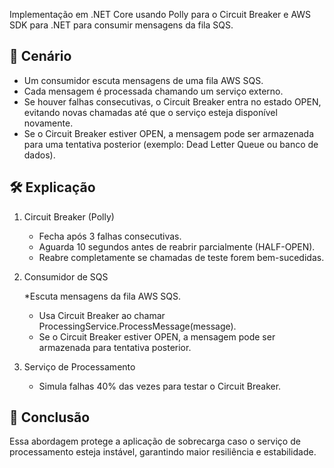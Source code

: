 Implementação em .NET Core usando Polly para o Circuit Breaker e AWS SDK para .NET para consumir mensagens da fila SQS.

## 📌 Cenário
* Um consumidor escuta mensagens de uma fila AWS SQS.
* Cada mensagem é processada chamando um serviço externo.
* Se houver falhas consecutivas, o Circuit Breaker entra no estado OPEN, evitando novas chamadas até que o serviço esteja disponível novamente.
* Se o Circuit Breaker estiver OPEN, a mensagem pode ser armazenada para uma tentativa posterior (exemplo: Dead Letter Queue ou banco de dados).

## 🛠 Explicação
1. Circuit Breaker (Polly)

    * Fecha após 3 falhas consecutivas.
    * Aguarda 10 segundos antes de reabrir parcialmente (HALF-OPEN).
    * Reabre completamente se chamadas de teste forem bem-sucedidas.

2. Consumidor de SQS

    *Escuta mensagens da fila AWS SQS.
    * Usa Circuit Breaker ao chamar ProcessingService.ProcessMessage(message).
    * Se o Circuit Breaker estiver OPEN, a mensagem pode ser armazenada para tentativa posterior.

3. Serviço de Processamento

    * Simula falhas 40% das vezes para testar o Circuit Breaker.

## 🎯 Conclusão
Essa abordagem protege a aplicação de sobrecarga caso o serviço de processamento esteja instável, garantindo maior resiliência e estabilidade.
